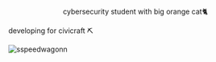
<center>cybersecurity student with big orange cat🐈</center>

developing for civicraft ⛏️

<p><img align="center" src="https://github-readme-streak-stats.herokuapp.com/?user=sspeedwagonn&" alt="sspeedwagonn" /></p>
